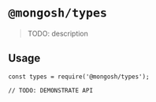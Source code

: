 # `@mongosh/types`

> TODO: description

## Usage

```
const types = require('@mongosh/types');

// TODO: DEMONSTRATE API
```
